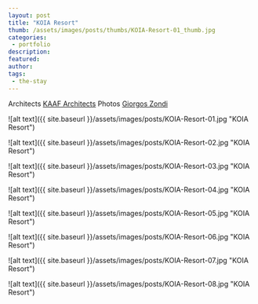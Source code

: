 ```yaml
---
layout: post
title: "KOIA Resort"
thumb: /assets/images/posts/thumbs/KOIA-Resort-01_thumb.jpg
categories:
 - portfolio
description:
featured:
author: 
tags:
 - the-stay
---
```


<p class="credits">
    <span class="title">Architects</span>
        <span class="contributor"><a href="https://www.kaaf.gr/">KAAF Architects</a></span>
    <span class="title">Photos</span>
        <span class="contributor"><a href="https://giorgoszondi.com/">Giorgos Zondi</a></span>
</p>

![alt text]({{ site.baseurl }}/assets/images/posts/KOIA-Resort-01.jpg "KOIA Resort")

![alt text]({{ site.baseurl }}/assets/images/posts/KOIA-Resort-02.jpg "KOIA Resort")

![alt text]({{ site.baseurl }}/assets/images/posts/KOIA-Resort-03.jpg "KOIA Resort")

![alt text]({{ site.baseurl }}/assets/images/posts/KOIA-Resort-04.jpg "KOIA Resort")

![alt text]({{ site.baseurl }}/assets/images/posts/KOIA-Resort-05.jpg "KOIA Resort")

![alt text]({{ site.baseurl }}/assets/images/posts/KOIA-Resort-06.jpg "KOIA Resort")

![alt text]({{ site.baseurl }}/assets/images/posts/KOIA-Resort-07.jpg "KOIA Resort")

![alt text]({{ site.baseurl }}/assets/images/posts/KOIA-Resort-08.jpg "KOIA Resort")